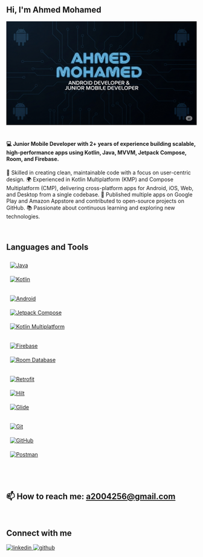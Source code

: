 ## Hi, I'm Ahmed Mohamed  

</p>
<img src="https://github.com/Ahmed27Mohamed/Ahmed27Mohamed/blob/main/a.png" alt="Ahmed27Mohamed27/Ahmed27Mohamed/Ahmed" width="1490"/>

<br/>  
<br/> 

#### <div align="start">💻 Junior Mobile Developer with 2+ years of experience building scalable, high-performance apps using Kotlin, Java, MVVM, Jetpack Compose, Room, and Firebase. 
🚀 Skilled in creating clean, maintainable code with a focus on user-centric design. 
🌍 Experienced in Kotlin Multiplatform (KMP) and Compose Multiplatform (CMP), delivering cross-platform apps for Android, iOS, Web, and Desktop from a single codebase. 
📱 Published multiple apps on Google Play and Amazon Appstore and contributed to open-source projects on GitHub. 
📚 Passionate about continuous learning and exploring new technologies.
</div>  


<br/>  


## Languages and Tools 
 
<div align="start">  

  <!-- Languages -->
  <a href="https://www.java.com/" target="_blank"><img style="margin: 10px" src="https://profilinator.rishav.dev/skills-assets/java-original-wordmark.svg" alt="Java" height="50" /></a>  
  <a href="https://kotlinlang.org/" target="_blank"><img style="margin: 10px" src="https://profilinator.rishav.dev/skills-assets/kotlinlang-icon.svg" alt="Kotlin" height="50" /></a>  

  <!-- Platforms & Frameworks -->
  <a href="https://www.android.com/" target="_blank"><img style="margin: 10px" src="https://profilinator.rishav.dev/skills-assets/android-original-wordmark.svg" alt="Android" height="50" /></a>  
  <a href="https://developer.android.com/jetpack/compose" target="_blank"><img style="margin: 10px" src="https://developer.android.com/images/brand/Android_Robot.png" alt="Jetpack Compose" height="50" /></a>  
  <a href="https://kotlinlang.org/lp/multiplatform/" target="_blank"><img style="margin: 10px" src="https://kotlinlang.org/assets/images/twitter-card/kotlin_800x320.png" alt="Kotlin Multiplatform" height="50" /></a>  

  <!-- Databases & Backend -->
  <a href="https://firebase.google.com/" target="_blank"><img style="margin: 10px" src="https://profilinator.rishav.dev/skills-assets/firebase.png" alt="Firebase" height="50" /></a>  
  <a href="https://developer.android.com/training/data-storage/room" target="_blank"><img style="margin: 10px" src="https://developer.android.com/images/logos/jetpack.png" alt="Room Database" height="50" /></a>  

  <!-- Libraries -->
  <a href="https://square.github.io/retrofit/" target="_blank"><img style="margin: 10px" src="https://square.github.io/retrofit/images/logo.png" alt="Retrofit" height="50" /></a>  
  <a href="https://dagger.dev/hilt/" target="_blank"><img style="margin: 10px" src="https://avatars.githubusercontent.com/u/10616223?s=200&v=4" alt="Hilt" height="50" /></a>  
  <a href="https://github.com/bumptech/glide" target="_blank"><img style="margin: 10px" src="https://bumptech.github.io/glide/static/glide_logo.png" alt="Glide" height="50" /></a>  

  <!-- Tools -->
  <a href="https://git-scm.com/" target="_blank"><img style="margin: 10px" src="https://profilinator.rishav.dev/skills-assets/git-scm-icon.svg" alt="Git" height="50" /></a>  
  <a href="https://github.com/" target="_blank"><img style="margin: 10px" src="https://profilinator.rishav.dev/skills-assets/github-original.svg" alt="GitHub" height="50" /></a>  
  <a href="https://www.postman.com/" target="_blank"><img style="margin: 10px" src="https://www.vectorlogo.zone/logos/getpostman/getpostman-icon.svg" alt="Postman" height="50" /></a>  

</div>


<br/>  
<br/>  


## 📫 How to reach me: a2004256@gmail.com 


<br/>  


## Connect with me  
<div align="start">
<a href="https://www.linkedin.com/in/ahmed-mohamed-961844295/" target="_blank">
<img src=https://img.shields.io/badge/linkedin-%231E77B5.svg?&style=for-the-badge&logo=linkedin&logoColor=white alt=linkedin style="margin-bottom: 5px;" />
</a>
<a href="https://github.com/Ahmed27Mohamed" target="_blank">
<img src=https://img.shields.io/badge/github-%2324292e.svg?&style=for-the-badge&logo=github&logoColor=white alt=github style="margin-bottom: 5px;" />
</a>  
</div>  
  
<br/>  
